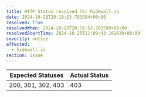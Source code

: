 ```yaml
---
title: HTTP Status resolved for hidewall.io
date: 2024-10-28T20:18:53.783584+00:00
resolved: True
resolvedWhen: 2024-10-28T20:18:53.783599+00:00
resolvedStartTime: 2024-10-25T21:09:43.161639+00:00
severity: notice
affected:
  - hidewall.io
section: issue
---
```


| Expected Statuses | Actual Status  |
|-------------------|----------------|
| 200, 301, 302, 403 | 403 |
